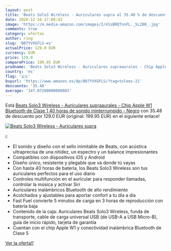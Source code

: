 ```yaml
---
layout: post
title: 'Beats Solo3 Wireless - Auriculares supra al 35.48 % de descuento'
date: 2020-12-16 17:08:43
image: 'https://m.media-amazon.com/images/I/41sBRQTnnFL._SL200_.jpg'
comments: true
category: ofertas
author: ring
slug: 'B07YVXGFLS-es'
actualPrice: 129.0 EUR
currency: EUR
price: 129.0
comparePrice: 199.95 EUR
prodname: 'Beats Solo3 Wireless - Auriculares supraaurales - Chip Apple W1  Bluetooth de Clase 1  40 horas de sonido ininterrumpido - Negro'
country: 'es'
flag: '🇪🇸'
buyurl: 'https://www.amazon.es/dp/B07YVXGFLS/?tag=tolees-21'
descuento: '35.48'
average: '147.07200000000003'
---
```


Está [Beats Solo3 Wireless - Auriculares supraaurales - Chip Apple W1  Bluetooth de Clase 1  40 horas de sonido ininterrumpido - Negro](https://www.amazon.es/dp/B07YVXGFLS/?tag=tolees-21) con 35.48 de descuento por 129.0 EUR (original: 199.95 EUR) en el siguiente enlace!

[![Beats Solo3 Wireless - Auriculares supra](https://m.media-amazon.com/images/I/41sBRQTnnFL._SL200_.jpg)](https://www.amazon.es/dp/B07YVXGFLS/?tag=tolees-21)

ℹ️:

- El sonido y diseño con el sello inimitable de Beats, con acústica ultraprecisa de una nitidez, un espectro y un balance impresionantes
- Compatibles con dispositivos iOS y Android
- Diseño único, resistente y plegable que va donde tú vayas
- Con hasta 40 horas de batería, los Beats Solo3 Wireless son tus auriculares perfectos para el uso diario
- Controles multifunción en el auricular para responder llamadas, controlar la música y activar Siri
- Auriculares inalámbricos Bluetooth de alto rendimiento
- Acolchados y ajustables para aportar confort a tu día a día
- Fast Fuel convierte 5 minutos de carga en 3 horas de reproducción con batería baja
- Contenido de la caja: Auriculares Beats Solo3 Wireless, funda de transporte, cable de carga universal USB (de USB-A a USB Micro-B), guía de inicio rápido, tarjeta de garantía
- Cuentan con el chip Apple W1 y conectividad inalámbrica Bluetooth de Clase 5

[Ver la oferta!!](https://www.amazon.es/dp/B07YVXGFLS/?tag=tolees-21)
